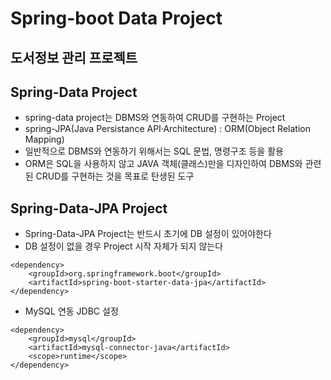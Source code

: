 # Spring-boot Data Project
## 도서정보 관리 프로젝트

## Spring-Data Project
* spring-data project는 DBMS와 연동하여 CRUD를 구현하는 Project
* spring-JPA(Java Persistance API·Architecture) : ORM(Object Relation Mapping)
* 일반적으로 DBMS와 연동하기 위해서는 SQL 문법, 명령구조 등을 활용
* ORM은 SQL을 사용하지 않고 JAVA 객체(클래스)만을 디자인하여 DBMS와 관련된 CRUD를 구현하는 것을 목표로 탄생된 도구

## Spring-Data-JPA Project
* Spring-Data-JPA Project는 반드시 초기에 DB 설정이 있어야한다
* DB 설정이 없을 경우 Project 시작 자체가 되지 않는다
```
<dependency>
    <groupId>org.springframework.boot</groupId>
    <artifactId>spring-boot-starter-data-jpa</artifactId>
</dependency>
```

* MySQL 연동 JDBC 설정
```
<dependency>
    <groupId>mysql</groupId>
	<artifactId>mysql-connector-java</artifactId>
	<scope>runtime</scope>
</dependency>
```